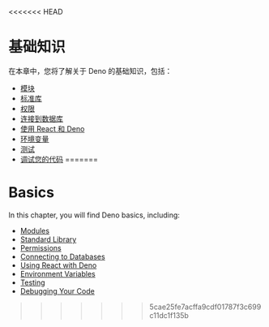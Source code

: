 <<<<<<< HEAD
# 基础知识

在本章中，您将了解关于 Deno 的基础知识，包括：

- [模块](./basics/modules.md)
- [标准库](./basics/standard_library.md)
- [权限](./basics/permissions.md)
- [连接到数据库](./basics/connecting_to_databases.md)
- [使用 React 和 Deno](./basics/react.md)
- [环境变量](./basics/env_variables.md)
- [测试](./basics/testing.md)
- [调试您的代码](./basics/debugging_your_code.md)
=======
# Basics

In this chapter, you will find Deno basics, including:

- [Modules](./basics/modules.md)
- [Standard Library](./basics/standard_library.md)
- [Permissions](./basics/permissions.md)
- [Connecting to Databases](./basics/connecting_to_databases.md)
- [Using React with Deno](./basics/react.md)
- [Environment Variables](./basics/env_variables.md)
- [Testing](./basics/testing.md)
- [Debugging Your Code](./basics/debugging_your_code.md)
>>>>>>> 5cae25fe7acffa9cdf01787f3c699c11dc1f135b
